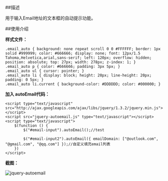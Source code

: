 ##描述

用于输入Email地址的文本框的自动提示功能。

##使用介绍

**样式文件：**
	
	.email_auto { background: none repeat scroll 0 0 #FFFFFF; border: 1px solid #999999; color: #666666; display: none; font: 12px/1.5 Tahoma,Helvetica,arial,sans-serif; left: 120px; overflow: hidden; position: absolute; top: 27px; width: 278px; z-index: 1; }
	.email_auto p { color: #666666; padding: 3px 5px; }
	.email_auto ul { cursor: pointer; }
	.email_auto li { display: block; height: 20px; line-height: 20px; padding: 0 5px; }
	.email_auto li.current { background-color: #DDDDDD; color: #000000; }

**加入 autoEmail代码：**

    <script type="text/javascript" src="http://ajax.googleapis.com/ajax/libs/jquery/1.3.2/jquery.min.js"></script>
    <script src="jquery-autoemail.js" type="text/javascript"></script>
    <script type="text/javascript">
        $(function () {
            $("#email-input").autoEmail();//test

            $("#email-input2").autoEmail({ emailDomain: ["@outlook.com", "@gmail.com", "@qq.com"] });//自定义填充email列表
        })
    </script>

**截图：**

![jquery-autoemail][1]


  [1]: http://i.stack.imgur.com/mEOrD.png
